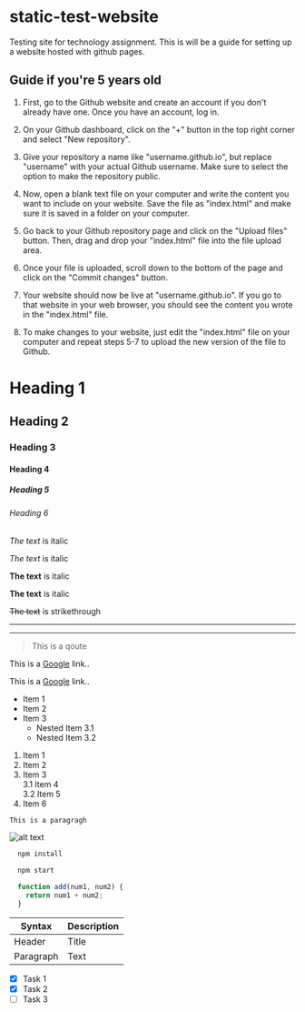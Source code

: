 # static-test-website
Testing site for technology assignment. This is will be a guide for setting up a website hosted with github pages.


## Guide if you're 5 years old

1. First, go to the Github website and create an account if you don't already have one. Once you have an account, log in.

2. On your Github dashboard, click on the "+" button in the top right corner and select "New repository".

3. Give your repository a name like "username.github.io", but replace "username" with your actual Github username. Make sure to select the option to make the repository public.

4. Now, open a blank text file on your computer and write the content you want to include on your website. Save the file as "index.html" and make sure it is saved in a folder on your computer.

5. Go back to your Github repository page and click on the "Upload files" button. Then, drag and drop your "index.html" file into the file upload area.

6. Once your file is uploaded, scroll down to the bottom of the page and click on the "Commit changes" button.

7. Your website should now be live at "username.github.io". If you go to that website in your web browser, you should see the content you wrote in the "index.html" file.

8. To make changes to your website, just edit the "index.html" file on your computer and repeat steps 5-7 to upload the new version of the file to Github.


<!-- Headings -->
# Heading 1
## Heading 2
### Heading 3
#### Heading 4
##### Heading 5
###### Heading 6

<!-- Italics -->
*The text* is italic

_The text_ is italic

<!-- Strong -->
**The text** is italic

__The text__ is italic


<!-- Strikethrough -->
~~The text~~ is strikethrough

<!-- Horizontal Rule -->
---
___

<!-- Blockquote -->
> This is a qoute


<!-- Link -->
This is a [Google](https://www.google.com) link..


<!-- Titlelink (hover over link)-->
This is a [Google](https://www.google.com "Google link try me") link..


<!-- Unordered List -->
* Item 1
* Item 2
* Item 3
    * Nested Item 3.1
    * Nested Item 3.2


<!-- ordered List (will update number automaticly. Even if an item is deleted) -->
1. Item 1
1. Item 2
1. Item 3  
    3.1 Item 4  
    3.2 Item 5
1. Item 6


<!-- Inline Code Block-->
`This is a paragragh`


<!-- Images -->
![alt text](https://emmer.dev/static/img/blog/common-markdown-mistakes.jpg)



<!-- Github MarkDown -->
```bash
  npm install

  npm start
```


```javascript
  function add(num1, num2) {
    return num1 + num2;
  }
```


<!-- Tables -->
| Syntax      | Description |
| ----------- | ----------- |
| Header      | Title       |
| Paragraph   | Text        |


<!-- Task List -->
* [x] Task 1
* [x] Task 2
* [ ] Task 3
